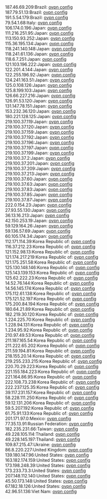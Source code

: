 187.46.69.209:Brazil: [ovpn config](vpn/187_46_69_209.ovpn)  
187.79.51.13:Brazil: [ovpn config](vpn/187_79_51_13.ovpn)  
191.5.54.179:Brazil: [ovpn config](vpn/191_5_54_179.ovpn)  
79.54.1.68:Italy: [ovpn config](vpn/79_54_1_68.ovpn)  
106.174.0.196:Japan: [ovpn config](vpn/106_174_0_196.ovpn)  
111.216.251.95:Japan: [ovpn config](vpn/111_216_251_95.ovpn)  
113.150.93.252:Japan: [ovpn config](vpn/113_150_93_252.ovpn)  
115.36.195.134:Japan: [ovpn config](vpn/115_36_195_134.ovpn)  
118.241.140.148:Japan: [ovpn config](vpn/118_241_140_148.ovpn)  
118.241.61.136:Japan: [ovpn config](vpn/118_241_61_136.ovpn)  
118.6.7.251:Japan: [ovpn config](vpn/118_6_7_251.ovpn)  
121.103.196.222:Japan: [ovpn config](vpn/121_103_196_222.ovpn)  
122.201.4.144:Japan: [ovpn config](vpn/122_201_4_144.ovpn)  
122.255.196.92:Japan: [ovpn config](vpn/122_255_196_92.ovpn)  
124.241.163.51:Japan: [ovpn config](vpn/124_241_163_51.ovpn)  
125.0.108.126:Japan: [ovpn config](vpn/125_0_108_126.ovpn)  
125.8.199.103:Japan: [ovpn config](vpn/125_8_199_103.ovpn)  
126.66.227.216:Japan: [ovpn config](vpn/126_66_227_216.ovpn)  
126.91.53.120:Japan: [ovpn config](vpn/126_91_53_120.ovpn)  
131.147.78.151:Japan: [ovpn config](vpn/131_147_78_151.ovpn)  
153.232.36.120:Japan: [ovpn config](vpn/153_232_36_120.ovpn)  
180.221.128.125:Japan: [ovpn config](vpn/180_221_128_125.ovpn)  
219.100.37.119:Japan: [ovpn config](vpn/219_100_37_119.ovpn)  
219.100.37.120:Japan: [ovpn config](vpn/219_100_37_120.ovpn)  
219.100.37.159:Japan: [ovpn config](vpn/219_100_37_159.ovpn)  
219.100.37.192:Japan: [ovpn config](vpn/219_100_37_192.ovpn)  
219.100.37.196:Japan: [ovpn config](vpn/219_100_37_196.ovpn)  
219.100.37.197:Japan: [ovpn config](vpn/219_100_37_197.ovpn)  
219.100.37.199:Japan: [ovpn config](vpn/219_100_37_199.ovpn)  
219.100.37.2:Japan: [ovpn config](vpn/219_100_37_2.ovpn)  
219.100.37.201:Japan: [ovpn config](vpn/219_100_37_201.ovpn)  
219.100.37.209:Japan: [ovpn config](vpn/219_100_37_209.ovpn)  
219.100.37.213:Japan: [ovpn config](vpn/219_100_37_213.ovpn)  
219.100.37.60:Japan: [ovpn config](vpn/219_100_37_60.ovpn)  
219.100.37.63:Japan: [ovpn config](vpn/219_100_37_63.ovpn)  
219.100.37.83:Japan: [ovpn config](vpn/219_100_37_83.ovpn)  
219.100.37.85:Japan: [ovpn config](vpn/219_100_37_85.ovpn)  
219.100.37.87:Japan: [ovpn config](vpn/219_100_37_87.ovpn)  
222.0.154.23:Japan: [ovpn config](vpn/222_0_154_23.ovpn)  
27.93.55.130:Japan: [ovpn config](vpn/27_93_55_130.ovpn)  
36.13.16.213:Japan: [ovpn config](vpn/36_13_16_213.ovpn)  
42.150.253.19:Japan: [ovpn config](vpn/42_150_253_19.ovpn)  
59.129.164.26:Japan: [ovpn config](vpn/59_129_164_26.ovpn)  
59.136.57.69:Japan: [ovpn config](vpn/59_136_57_69.ovpn)  
60.105.174.34:Japan: [ovpn config](vpn/60_105_174_34.ovpn)  
112.171.114.39:Korea Republic of: [ovpn config](vpn/112_171_114_39.ovpn)  
116.37.212.23:Korea Republic of: [ovpn config](vpn/116_37_212_23.ovpn)  
121.152.98.13:Korea Republic of: [ovpn config](vpn/121_152_98_13.ovpn)  
121.174.217.219:Korea Republic of: [ovpn config](vpn/121_174_217_219.ovpn)  
121.175.251.58:Korea Republic of: [ovpn config](vpn/121_175_251_58.ovpn)  
125.130.148.146:Korea Republic of: [ovpn config](vpn/125_130_148_146.ovpn)  
125.143.139.153:Korea Republic of: [ovpn config](vpn/125_143_139_153.ovpn)  
125.62.222.23:Korea Republic of: [ovpn config](vpn/125_62_222_23.ovpn)  
14.52.76.144:Korea Republic of: [ovpn config](vpn/14_52_76_144.ovpn)  
14.56.145.174:Korea Republic of: [ovpn config](vpn/14_56_145_174.ovpn)  
175.112.61.138:Korea Republic of: [ovpn config](vpn/175_112_61_138.ovpn)  
175.121.52.197:Korea Republic of: [ovpn config](vpn/175_121_52_197.ovpn)  
175.200.84.194:Korea Republic of: [ovpn config](vpn/175_200_84_194.ovpn)  
180.64.21.89:Korea Republic of: [ovpn config](vpn/180_64_21_89.ovpn)  
182.219.30.120:Korea Republic of: [ovpn config](vpn/182_219_30_120.ovpn)  
1.224.225.70:Korea Republic of: [ovpn config](vpn/1_224_225_70.ovpn)  
1.228.94.131:Korea Republic of: [ovpn config](vpn/1_228_94_131.ovpn)  
1.234.95.92:Korea Republic of: [ovpn config](vpn/1_234_95_92.ovpn)  
210.97.49.53:Korea Republic of: [ovpn config](vpn/210_97_49_53.ovpn)  
211.187.165.54:Korea Republic of: [ovpn config](vpn/211_187_165_54.ovpn)  
211.222.65.202:Korea Republic of: [ovpn config](vpn/211_222_65_202.ovpn)  
211.59.194.81:Korea Republic of: [ovpn config](vpn/211_59_194_81.ovpn)  
218.155.20.14:Korea Republic of: [ovpn config](vpn/218_155_20_14.ovpn)  
219.255.233.215:Korea Republic of: [ovpn config](vpn/219_255_233_215.ovpn)  
220.70.29.223:Korea Republic of: [ovpn config](vpn/220_70_29_223.ovpn)  
221.155.184.223:Korea Republic of: [ovpn config](vpn/221_155_184_223.ovpn)  
221.164.86.95:Korea Republic of: [ovpn config](vpn/221_164_86_95.ovpn)  
222.108.73.238:Korea Republic of: [ovpn config](vpn/222_108_73_238.ovpn)  
222.237.125.35:Korea Republic of: [ovpn config](vpn/222_237_125_35.ovpn)  
39.117.231.157:Korea Republic of: [ovpn config](vpn/39_117_231_157.ovpn)  
58.228.111.250:Korea Republic of: [ovpn config](vpn/58_228_111_250.ovpn)  
59.12.131.206:Korea Republic of: [ovpn config](vpn/59_12_131_206.ovpn)  
59.5.207.192:Korea Republic of: [ovpn config](vpn/59_5_207_192.ovpn)  
61.75.91.133:Korea Republic of: [ovpn config](vpn/61_75_91_133.ovpn)  
201.171.97.0:Mexico: [ovpn config](vpn/201_171_97_0.ovpn)  
77.35.13.91:Russian Federation: [ovpn config](vpn/77_35_13_91.ovpn)  
182.235.231.66:Taiwan: [ovpn config](vpn/182_235_231_66.ovpn)  
49.228.105.114:Thailand: [ovpn config](vpn/49_228_105_114.ovpn)  
49.228.145.197:Thailand: [ovpn config](vpn/49_228_145_197.ovpn)  
109.87.215.47:Ukraine: [ovpn config](vpn/109_87_215_47.ovpn)  
86.8.220.227:United Kingdom: [ovpn config](vpn/86_8_220_227.ovpn)  
139.180.147.96:United States: [ovpn config](vpn/139_180_147_96.ovpn)  
163.182.174.159:United States: [ovpn config](vpn/163_182_174_159.ovpn)  
173.198.248.39:United States: [ovpn config](vpn/173_198_248_39.ovpn)  
173.233.73.3:United States: [ovpn config](vpn/173_233_73_3.ovpn)  
207.148.112.140:United States: [ovpn config](vpn/207_148_112_140.ovpn)  
45.50.173.148:United States: [ovpn config](vpn/45_50_173_148.ovpn)  
67.182.18.126:United States: [ovpn config](vpn/67_182_18_126.ovpn)  
42.96.51.136:Viet Nam: [ovpn config](vpn/42_96_51_136.ovpn)  

